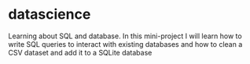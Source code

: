# datascience
Learning about SQL and database. 
In this mini-project I will learn how to write SQL queries to interact with existing databases and how to clean a CSV dataset and add it to a SQLite database
